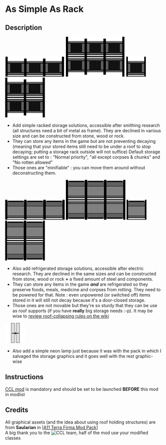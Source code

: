 # As Simple As Rack
## Description
![Medium example](/Textures/Things/Buildings/Furniture/StorageMedium.png) ![Double Medium example](/Textures/Things/Buildings/Furniture/StorageMediumD.png) ![Medium example](/Textures/Things/Buildings/Furniture/StorageSingle.png) ![Double Medium example](/Textures/Things/Buildings/Furniture/StorageSmallD.png)

- Add simple racked storage solutions, accessible after smithing research (all structures need a bit of metal as frame). They are declined in various size and can be constructed from stone, wood or rock.
- They can store any items in the game but are not preventing decaying (meaning that your stored items still need to be under a roof to stop decaying; putting a storage rack outside will not suffice)
Default storage settings are set to : "Normal priority", "all except corpses & chunks" and "No rotten allowed"
- Those ones are "minifiable" : you can move them around without deconstructing them.

![Medium example](/Textures/Things/Buildings/Furniture/RefrigeratedStorageMedium.png) ![Double Medium example](/Textures/Things/Buildings/Furniture/RefrigeratedStorageMediumD.png) ![Medium example](/Textures/Things/Buildings/Furniture/RefrigeratedStorageSingle.png) ![Double Medium example](/Textures/Things/Buildings/Furniture/RefrigeratedStorageSmallD.png)

- Also add refrigerated storage solutions, accessible after electric research.
They are declined in the same sizes and can be constructed from stone, wood or rock **+** a fixed amount of steel and components.
- They can store any items in the game ***and*** are refrigerated so they preserve foods, meals, medicine and corpses from rotting. They need to be powered for that. Note : even unpowered (or switched off) items stored in it will still not decay because it's a door-closed storage.
- Those ones are not movable but they're so sturdy that they can be use as roof supports (if you have **really** big storage needs :-p). It may be wise to [review roof-collapsing rules on the wiki](http://rimworldwiki.com/wiki/Structure)

![Lamp](/Textures/Things/Buildings/Furniture/LampCeiling.png)

- Also add a simple neon lamp just because it was with the pack in which I salvaged the storage graphics and it goes well with the rest graphic-wise

## Instructions
[CCL mod](https://ludeon.com/forums/index.php?topic=16599) is mandatory and should be set to be launched **BEFORE** this mod in modlist

## Credits
All graphical assets (and the idea about using roof holding structures) are from **Saularian** in [[A11 Terra Firma Mod Pack](https://ludeon.com/forums/index.php?topic=12580.msg126663#msg126663)]  
A big thank you to the ![CCL](https://raw.githubusercontent.com/RimWorldCCLTeam/CommunityCoreLibrary/master/WebGraphics/CCL_Button.png) team, half of the mod use your modified classes
